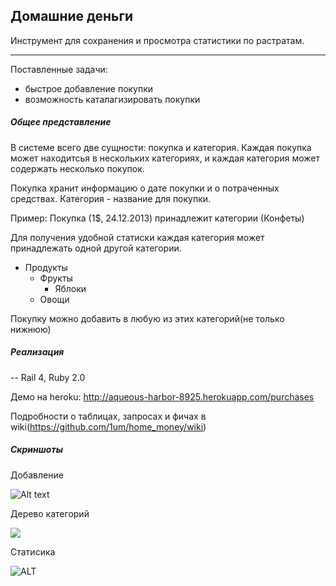 Домашние деньги
------------------
Инструмент для сохранения и просмотра статистики по растратам.
_______

Поставленные задачи:
* быстрое добавление покупки
* возможность каталагизировать покупки

##### Общее представление

В системе всего две сущности: покупка и категория.
Каждая покупка может находитсья в нескольких категориях, и каждая категория может содержать несколько покупок.

Покупка хранит информацию о дате покупки и о потраченных средствах.
Категория - название для покупки.

Пример: Покупка (1$, 24.12.2013) принадлежит категории (Конфеты)

Для получения удобной статиски каждая категория может принадлежать одной другой категории.

* Продукты
  * Фрукты
    * Яблоки
  * Овощи

Покупку можно добавить в любую из этих категорий(не только нижнюю)

##### Реализация
--
Rail 4, Ruby 2.0

Демо на heroku: <http://aqueous-harbor-8925.herokuapp.com/purchases>

Подробности о таблицах, запросах и фичах в wiki(<https://github.com/1um/home_money/wiki>)

##### Скриншоты

 Добавление

  ![Alt text](http://i.piccy.info/i9/115fb471e4cc351d9c66a0f8d91baf63/1387872247/35079/669514/Snymok_ekrana_ot_2013_12_24_03_50_21.png)

Дерево категорий

 ![](http://i.piccy.info/i9/115fb471e4cc351d9c66a0f8d91baf63/1387872247/35079/669514/Snymok_ekrana_ot_2013_12_24_03_50_21.png)
 
Статисика

![ALT ](http://i.piccy.info/i9/8882a401a9b9612347bacbdee4e800d6/1387872393/38464/669514/Snymok_ekrana_ot_2013_12_24_04_02_02.png)





